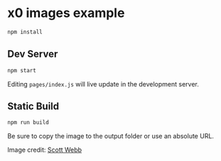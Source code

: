 
# x0 images example

```sh
npm install
```

## Dev Server

```sh
npm start
```

Editing `pages/index.js` will live update in the development server.

## Static Build

```sh
npm run build
```

Be sure to copy the image to the output folder or use an absolute URL.

Image credit: [Scott Webb](https://unsplash.com/photos/N1mAtFiMQzM)
